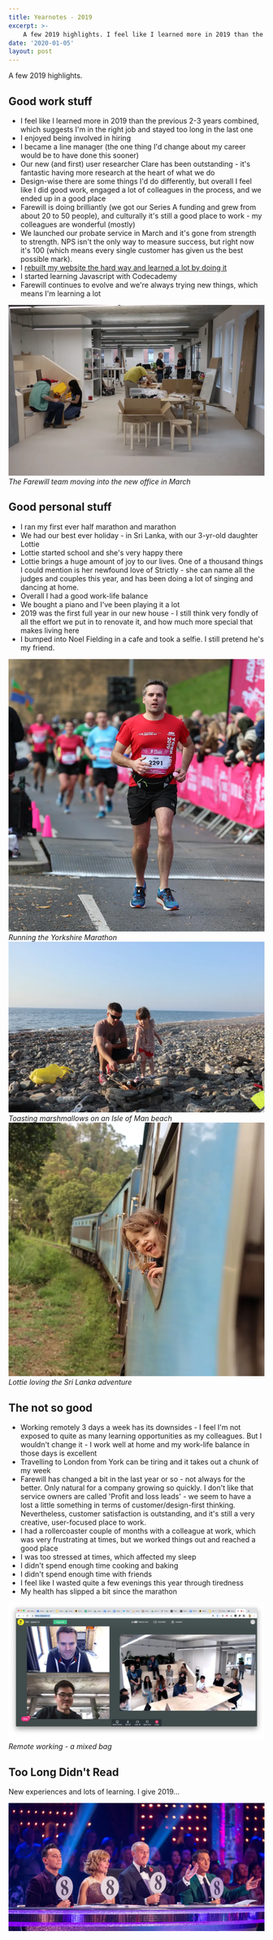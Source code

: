 ```yaml
---
title: Yearnotes - 2019
excerpt: >- 
    A few 2019 highlights. I feel like I learned more in 2019 than the previous 2-3 years combined, which suggests...
date: '2020-01-05'
layout: post
---
```


A few 2019 highlights. 

## Good work stuff

- I feel like I learned more in 2019 than the previous 2-3 years combined, which suggests I'm in the right job and stayed too long in the last one
- I enjoyed being involved in hiring
- I became a line manager (the one thing I'd change about my career would be to have done this sooner)
- Our new (and first) user researcher Clare has been outstanding - it's fantastic having more research at the heart of what we do 
- Design-wise there are some things I'd do differently, but overall I feel like I did good work, engaged a lot of colleagues in the process, and we ended up in a good place
- Farewill is doing brilliantly (we got our Series A funding and grew from about 20 to 50 people), and culturally it's still a good place to work - my colleagues are wonderful (mostly)
- We launched our probate service in March and it's gone from strength to strength. NPS isn't the only way to measure success, but right now it's 100 (which means every single customer has given us the best possible mark).
- I [rebuilt my website the hard way and learned a lot by doing it](/posts/i-rebuilt-my-website-the-hard-way/)
- I started learning Javascript with Codecademy
- Farewill continues to evolve and we're always trying new things, which means I'm learning a lot

![Farewill office move](/images/farewill-office-move.webp)<em>The Farewill team moving into the new office in March</em>

## Good personal stuff

- I ran my first ever half marathon and marathon
- We had our best ever holiday - in Sri Lanka, with our 3-yr-old daughter Lottie
- Lottie started school and she's very happy there
- Lottie brings a huge amount of joy to our lives. One of a thousand things I could mention is her newfound love of Strictly - she can name all the judges and couples this year, and has been doing a lot of singing and dancing at home. 
- Overall I had a good work-life balance
- We bought a piano and I've been playing it a lot
- 2019 was the first full year in our new house - I still think very fondly of all the effort we put in to renovate it, and how much more special that makes living here
- I bumped into Noel Fielding in a cafe and took a selfie. I still pretend he's my friend.

![Yorkshire Marathon](/images/yorkshire-marathon.webp)<em>Running the Yorkshire Marathon</em>
![Marshmallows on a beach](/images/isle-of-man-beach.webp)<em>Toasting marshmallows on an Isle of Man beach</em>
![Lottie in Sri Lanka](/images/sri-lanka.webp)<em>Lottie loving the Sri Lanka adventure</em>


## The not so good

- Working remotely 3 days a week has its downsides - I feel I'm not exposed to quite as many learning opportunities as my colleagues. But I wouldn't change it - I work well at home and my work-life balance in those days is excellent
- Travelling to London from York can be tiring and it takes out a chunk of my week
- Farewill has changed a bit in the last year or so - not always for the better. Only natural for a company growing so quickly. I don't like that service owners are called 'Profit and loss leads' - we seem to have a lost a little something in terms of customer/design-first thinking. Nevertheless, customer satisfaction is outstanding, and it's still a very creative, user-focused place to work.
- I had a rollercoaster couple of months with a colleague at work, which was very frustrating at times, but we worked things out and reached a good place
- I was too stressed at times, which affected my sleep
- I didn't spend enough time cooking and baking
- I didn't spend enough time with friends
- I feel like I wasted quite a few evenings this year through tiredness
- My health has slipped a bit since the marathon

![Remote working](/images/remote-working-screenshot.webp)<em>Remote working - a mixed bag</em>

## Too Long Didn't Read

New experiences and lots of learning. I give 2019...

![Strictly judges score 8](/images/strictly-score-8.webp)

